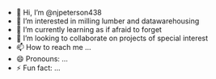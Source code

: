 - 👋 Hi, I’m @njpeterson438
- 👀 I’m interested in milling lumber and datawarehousing
- 🌱 I’m currently learning as if afraid to forget
- 💞️ I’m looking to collaborate on projects of special interest
- 📫 How to reach me ...
- 😄 Pronouns: ...
- ⚡ Fun fact: ...

<!---
njpeterson438/njpeterson438 is a ✨ special ✨ repository because its `README.md` (this file) appears on your GitHub profile.
You can click the Preview link to take a look at your changes.
--->
